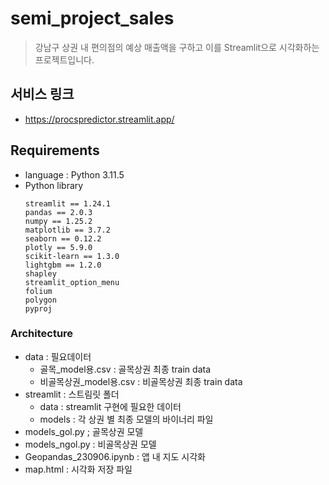 # semi_project_sales

> 강남구 상권 내 편의점의 예상 매출액을 구하고 이를 Streamlit으로 시각화하는 프로젝트입니다.

## 서비스 링크​
* https://procspredictor.streamlit.app/

## Requirements
* language : Python 3.11.5
* Python library
  ```
  streamlit == 1.24.1
  pandas == 2.0.3
  numpy == 1.25.2
  matplotlib == 3.7.2
  seaborn == 0.12.2
  plotly == 5.9.0
  scikit-learn == 1.3.0
  lightgbm == 1.2.0
  shapley
  streamlit_option_menu
  folium
  polygon
  pyproj
  ```



### Architecture

* data : 필요데이터
  * 골목_model용.csv : 골목상권 최종 train data
  * 비골목상권_model용.csv : 비골목상권 최종 train data
* streamlit : 스트림릿 폴더
  * data : streamlit 구현에 필요한 데이터
  * models : 각 상권 별 최종 모델의 바이너리 파일
* models_gol.py ; 골목상권 모델
* models_ngol.py : 비골목상권 모델
* Geopandas_230906.ipynb : 앱 내 지도 시각화
* map.html : 시각화 저장 파일


